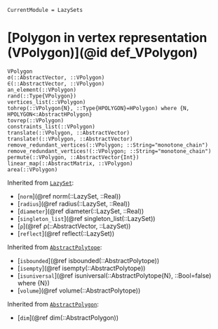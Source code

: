 ```@meta
CurrentModule = LazySets
```

# [Polygon in vertex representation (VPolygon)](@id def_VPolygon)

```@docs
VPolygon
σ(::AbstractVector, ::VPolygon)
∈(::AbstractVector, ::VPolygon)
an_element(::VPolygon)
rand(::Type{VPolygon})
vertices_list(::VPolygon)
tohrep(::VPolygon{N}, ::Type{HPOLYGON}=HPolygon) where {N, HPOLYGON<:AbstractHPolygon}
tovrep(::VPolygon)
constraints_list(::VPolygon)
translate(::VPolygon, ::AbstractVector)
translate!(::VPolygon, ::AbstractVector)
remove_redundant_vertices(::VPolygon; ::String="monotone_chain")
remove_redundant_vertices!(::VPolygon; ::String="monotone_chain")
permute(::VPolygon, ::AbstractVector{Int})
linear_map(::AbstractMatrix, ::VPolygon)
area(::VPolygon)
```
Inherited from [`LazySet`](@ref):
* [`norm`](@ref norm(::LazySet, ::Real))
* [`radius`](@ref radius(::LazySet, ::Real))
* [`diameter`](@ref diameter(::LazySet, ::Real))
* [`singleton_list`](@ref singleton_list(::LazySet))
* [`ρ`](@ref ρ(::AbstractVector, ::LazySet))
* [`reflect`](@ref reflect(::LazySet))

Inherited from [`AbstractPolytope`](@ref):
* [`isbounded`](@ref isbounded(::AbstractPolytope))
* [`isempty`](@ref isempty(::AbstractPolytope))
* [`isuniversal`](@ref isuniversal(::AbstractPolytope{N}, ::Bool=false) where {N})
* [`volume`](@ref volume(::AbstractPolytope))

Inherited from [`AbstractPolygon`](@ref):
* [`dim`](@ref dim(::AbstractPolygon))
